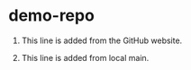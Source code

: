 # demo-repo

1. This line is added from the GitHub website.

2. This line is added from local main.
